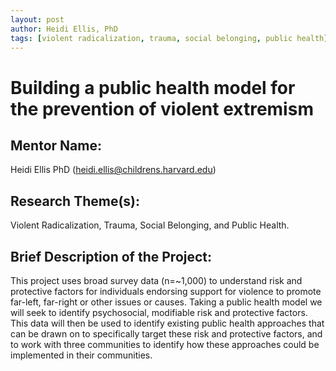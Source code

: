 ```yaml
---
layout: post
author: Heidi Ellis, PhD
tags: [violent radicalization, trauma, social belonging, public health]
---
```


# Building a public health model for the prevention of violent extremism

## Mentor Name:

Heidi Ellis PhD (heidi.ellis@childrens.harvard.edu)

## Research Theme(s): 

Violent Radicalization, Trauma, Social Belonging, and Public Health.

## Brief Description of the Project: 

This project uses broad survey data (n=~1,000) to understand risk and protective factors for individuals endorsing support for violence to promote far-left, far-right or other issues or causes. Taking a public health model we will seek to identify psychosocial, modifiable risk and protective factors. This data will then be used to identify existing public health approaches that can be drawn on to specifically target these risk and protective factors, and to work with three communities to identify how these approaches could be implemented in their communities.